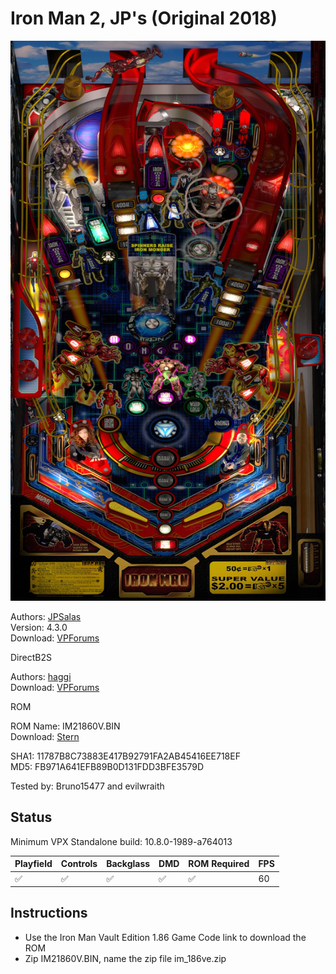 # Iron Man 2, JP's (Original 2018)

![Table Preview](../../images/vpx-ironman2jp.jpg)

Authors: [JPSalas](https://www.vpforums.org/index.php?showuser=277)  
Version: 4.3.0  
Download: [VPForums](https://www.vpforums.org/index.php?app=downloads&showfile=13613)

DirectB2S

Authors: [haggi](https://www.vpforums.org/index.php?showuser=1220)  
Download: [VPForums](https://www.vpforums.org/index.php?app=downloads&showfile=15731)

ROM

ROM Name: IM21860V.BIN  
Download: [Stern](https://sternpinball.com/?post_type=game_code&s=iron+man)  

SHA1: 11787B8C73883E417B92791FA2AB45416EE718EF  
MD5:  FB971A641EFB89B0D131FDD3BFE3579D 

Tested by: Bruno15477 and evilwraith

## Status 

Minimum VPX Standalone build: 10.8.0-1989-a764013

| Playfield | Controls | Backglass | DMD | ROM Required | FPS | 
|-----------|----------|-----------|-----|--------------|-----|
| :white_check_mark: | :white_check_mark: | :white_check_mark: | :white_check_mark: | :white_check_mark: | 60 |

## Instructions

- Use the Iron Man Vault Edition 1.86 Game Code link to download the ROM
- Zip IM21860V.BIN, name the zip file im_186ve.zip
